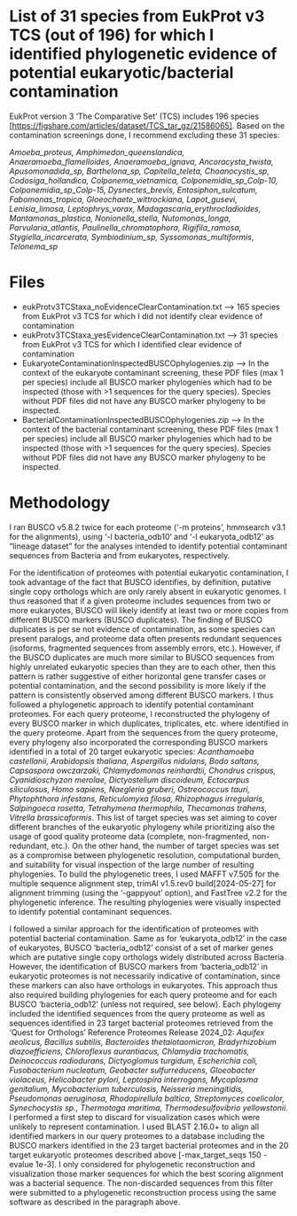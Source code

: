 # List of 31 species from EukProt v3 TCS (out of 196) for which I identified phylogenetic evidence of potential eukaryotic/bacterial contamination

EukProt version 3 ‘The Comparative Set’ (TCS) includes 196 species [https://figshare.com/articles/dataset/TCS_tar_gz/21586065]. Based on the contamination screenings done, I recommend excluding these 31 species:

_Amoeba_proteus, Amphimedon_queenslandica, Anaeramoeba_flamelloides, Anaeramoeba_ignava, Ancoracysta_twista, Apusomonadida_sp, Barthelona_sp, Capitella_teleta, Choanocystis_sp, Codosiga_hollandica, Colponema_vietnamica, Colponemidia_sp_Colp-10, Colponemidia_sp_Colp-15, Dysnectes_brevis, Entosiphon_sulcatum, Fabomonas_tropica, Gloeochaete_wittrockiana, Lapot_gusevi, Lenisia_limosa, Leptophrys_vorax, Madagascaria_erythrocladioides, Mantamonas_plastica, Nonionella_stella, Nutomonas_longa, Parvularia_atlantis, Paulinella_chromatophora, Rigifila_ramosa, Stygiella_incarcerata, Symbiodinium_sp, Syssomonas_multiformis, Telonema_sp_

# Files
* eukProtv3TCStaxa_noEvidenceClearContamination.txt --> 165 species from EukProt v3 TCS for which I did not identify clear evidence of contamination
* eukProtv3TCStaxa_yesEvidenceClearContamination.txt --> 31 species from EukProt v3 TCS for which I identified clear evidence of contamination
* EukaryoteContaminationInspectedBUSCOphylogenies.zip --> In the context of the eukaryote contaminant screening, these PDF files (max 1 per species) include all BUSCO marker phylogenies which had to be inspected (those with >1 sequences for the query species). Species without PDF files did not have any BUSCO marker phylogeny to be inspected.
* BacterialContaminationInspectedBUSCOphylogenies.zip --> In the context of the bacterial contaminant screening, these PDF files (max 1 per species) include all BUSCO marker phylogenies which had to be inspected (those with >1 sequences for the query species). Species without PDF files did not have any BUSCO marker phylogeny to be inspected.

# Methodology
I ran BUSCO v5.8.2 twice for each proteome (‘-m proteins’, hmmsearch v3.1 for the alignments), using ‘-l bacteria_odb10’ and ‘-l eukaryota_odb12’ as “lineage dataset” for the analyses intended to identify potential contaminant sequences from Bacteria and from eukaryotes, respectively.

For the identification of proteomes with potential eukaryotic contamination, I took advantage of the fact that BUSCO identifies, by definition, putative single copy orthologs which are only rarely absent in eukaryotic genomes. I thus reasoned that if a given proteome includes sequences from two or more eukaryotes, BUSCO will likely identify at least two or more copies from different BUSCO markers (BUSCO duplicates). The finding of BUSCO duplicates is per se not evidence of contamination, as some species can present paralogs, and proteome data often presents redundant sequences (isoforms, fragmented sequences from assembly errors, etc.). However, if the BUSCO duplicates are much more similar to BUSCO sequences from highly unrelated eukaryotic species than they are to each other, then this pattern is rather suggestive of either horizontal gene transfer cases or potential contamination, and the second possibility is more likely if the pattern is consistently observed among different BUSCO markers. I thus followed a phylogenetic approach to identify potential contaminant proteomes. For each query proteome, I reconstructed the phylogeny of every BUSCO marker in which duplicates, triplicates, etc. where identified in the query proteome. Apart from the sequences from the query proteome, every phylogeny also incorporated the corresponding BUSCO markers identified in a total of 20 target eukaryotic species: _Acanthamoeba castellanii, Arabidopsis thaliana, Aspergillus nidulans, Bodo saltans, Capsaspora owczarzaki, Chlamydomonas reinhardtii, Chondrus crispus, Cyanidioschyzon merolae, Dictyostelium discoideum, Ectocarpus siliculosus, Homo sapiens, Naegleria gruberi, Ostreococcus tauri, Phytophthora infestans, Reticulomyxa filosa, Rhizophagus irregularis, Salpingoeca rosetta, Tetrahymena thermophila, Thecamonas trahens, Vitrella brassicaformis_. This list of target species was set aiming to cover different branches of the eukaryotic phylogeny while prioritizing also the usage of good quality proteome data (complete, non-fragmented, non-redundant, etc.). On the other hand, the number of target species was set as a compromise between phylogenetic resolution, computational burden, and suitability for visual inspection of the large number of resulting phylogenies. To build the phylogenetic trees, I used MAFFT v7.505 for the multiple sequence alignment step, trimAl v1.5.rev0 build[2024-05-27] for alignment trimming (using the ‘-gappyout’ option), and FastTree v2.2 for the phylogenetic inference. The resulting phylogenies were visually inspected to identify potential contaminant sequences.

I followed a similar approach for the identification of proteomes with potential bacterial contamination. Same as for ‘eukaryota_odb12’ in the case of eukaryotes, BUSCO ‘bacteria_odb12’ consist of a set of marker genes which are putative single copy orthologs widely distributed across Bacteria. However, the identification of BUSCO markers from ‘bacteria_odb12’ in eukaryotic proteomes is not necessarily indicative of contamination, since these markers can also have orthologs in eukaryotes. This approach thus also required building phylogenies for each query proteome and for each BUSCO ‘bacteria_odb12’ (unless not required, see below). Each phylogeny included the identified sequences from the query proteome as well as sequences identified in 23 target bacterial proteomes retrieved from the ‘Quest for Orthologs’ Reference Proteomes Release 2024_02: _Aquifex aeolicus, Bacillus subtilis, Bacteroides thetaiotaomicron, Bradyrhizobium diazoefficiens, Chloroflexus aurantiacus, Chlamydia trachomatis, Deinococcus radiodurans, Dictyoglomus turgidum, Escherichia coli, Fusobacterium nucleatum, Geobacter sulfurreducens, Gloeobacter violaceus, Helicobacter pylori, Leptospira interrogans, Mycoplasma genitalium, Mycobacterium tuberculosis, Neisseria meningitidis, Pseudomonas aeruginosa, Rhodopirellula baltica, Streptomyces coelicolor, Synechocystis sp., Thermotoga maritima, Thermodesulfovibrio yellowstonii_. I performed a first step to discard for visualization cases which were unlikely to represent contamination. I used BLAST 2.16.0+ to align all identified markers in our query proteomes to a database including the BUSCO markers identified in the 23 target bacterial proteomes and in the 20 target eukaryotic proteomes described above [-max_target_seqs 150 -evalue 1e-3]. I only considered for phylogenetic reconstruction and visualization those marker sequences for which the best scoring alignment was a bacterial sequence. The non-discarded sequences from this filter were submitted to a phylogenetic reconstruction process using the same software as described in the paragraph above.
